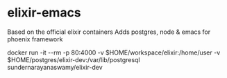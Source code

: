 # elixir-emacs
Based on the official elixir containers 
Adds postgres, node & emacs for phoenix framework

docker run -it --rm -p 80:4000 -v $HOME/workspace/elixir:/home/user -v $HOME/postgres/elixir-dev:/var/lib/postgresql sundernarayanaswamy/elixir-dev
